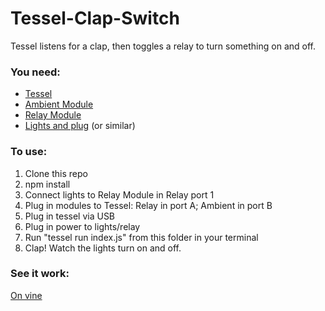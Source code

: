 Tessel-Clap-Switch
==================

Tessel listens for a clap, then toggles a relay to turn something on and off.

### You need:
* [Tessel](http://tessel.io)
* [Ambient Module](https://tessel.io/modules#module-ambient)
* [Relay Module](https://tessel.io/modules#module-relay)
* [Lights and plug](http://www.amazon.com/gp/product/B00JSHD9RC/ref=oh_details_o00_s00_i00?ie=UTF8&psc=1) (or similar)

### To use:
1. Clone this repo
1. npm install
1. Connect lights to Relay Module in Relay port 1
1. Plug in modules to Tessel: Relay in port A; Ambient in port B
1. Plug in tessel via USB
1. Plug in power to lights/relay
1. Run "tessel run index.js" from this folder in your terminal
1. Clap! Watch the lights turn on and off.

### See it work:
[On vine](https://vine.co/v/MXFMgbOQzpF)
